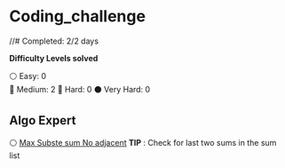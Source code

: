# Coding_challenge


//# Completed: 2/2 days

__Difficulty Levels solved__
 
 :white_circle: Easy: 0  
 :large_blue_circle: Medium: 2
 :red_circle: Hard: 0
 :black_circle: Very Hard: 0  

<!--
 #### LeetCode
* :white_circle: [5-longest-palindromic-substring.cpp](leetCode/5-longest-palindromic-substring.cpp)
-->

## Algo Expert
:white_circle: [Max Subste sum No adjacent](Algoexpert/max_Subset_Sum_No_Adjacent.cpp)   __TIP__ : Check for last two sums in the sum list